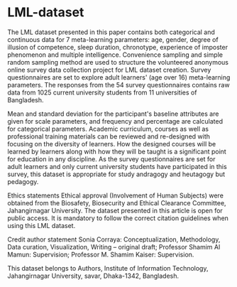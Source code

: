 # LML-dataset
The LML dataset presented in this paper contains both categorical and continuous data for 7 meta-learning parameters: age, gender, degree of illusion of competence, sleep duration, chronotype, experience of imposter phenomenon and multiple intelligence. Convenience sampling and simple random sampling method are used to structure the volunteered anonymous online survey data collection project for LML dataset creation. Survey questionnaires are set to explore adult learners' (age over 16) meta-learning parameters. The responses from the 54 survey questionnaires contains raw data from 1025 current university students from 11 universities of Bangladesh. 

Mean and standard deviation for the participant's baseline attributes are given for scale parameters, and frequency and percentage are calculated for categorical parameters. Academic curriculum, courses as well as professional training materials can be reviewed and re-designed with focusing on the diversity of learners.  How the designed courses will be learned by learners along with how they will be taught is a significant point for education in any discipline. As the survey questionnaires are set for adult learners and only current university students have participated in this survey, this dataset is appropriate for study andragogy and heutagogy but pedagogy.

Ethics statements 
Ethical approval (Involvement of Human Subjects) were obtained from the Biosafety, Biosecurity and Ethical Clearance Committee, Jahangirnagar University. The dataset presented in this article is open for public access. It is mandatory to follow the correct citation guidelines when using this LML dataset.


Credit author statement
Sonia Corraya: Conceptualization, Methodology, Data curation, Visualization, Writing – original draft; Professor Shamim Al Mamun: Supervision; Professor M. Shamim Kaiser: Supervision. 

This dataset belongs to Authors, Institute of Information Technology, Jahangirnagar University, savar, Dhaka-1342, Bangladesh.
